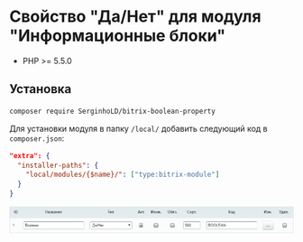 # Свойство "Да/Нет" для модуля "Информационные блоки"

* PHP >= 5.5.0

## Установка
```bash
composer require SerginhoLD/bitrix-boolean-property
```
Для установки модуля в папку `/local/` добавить следующий код в `composer.json`:
```json
"extra": {
  "installer-paths": {
    "local/modules/{$name}/": ["type:bitrix-module"]
  }
}
```

![Настройка свойств](screenshot.png)